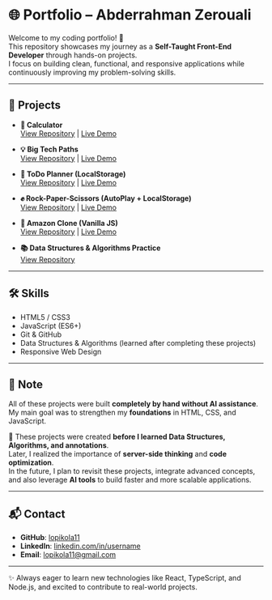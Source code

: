 # 🌐 Portfolio – Abderrahman Zerouali

Welcome to my coding portfolio! 🚀  
This repository showcases my journey as a **Self-Taught Front-End Developer** through hands-on projects.  
I focus on building clean, functional, and responsive applications while continuously improving my problem-solving skills.

---

## 📂 Projects

- **🧮 Calculator**  
  [View Repository](https://github.com/lopikola11-cmyk/Calculator) | [Live Demo](https://lopikola11-cmyk.github.io/Calculator/)

- **💡 Big Tech Paths**  
  [View Repository](https://github.com/lopikola11-cmyk/big-tech-paths) | [Live Demo](https://lopikola11-cmyk.github.io/big-tech-paths/)

- **📝 ToDo Planner (LocalStorage)**  
  [View Repository](https://github.com/lopikola11-cmyk/todo-planner-localstorage) | [Live Demo](https://lopikola11-cmyk.github.io/todo-planner-localstorage/)

- **✊ Rock-Paper-Scissors (AutoPlay + LocalStorage)**  
  [View Repository](https://github.com/lopikola11-cmyk/rps-autoplay-localstorage) | [Live Demo](https://lopikola11-cmyk.github.io/rps-autoplay-localstorage/)

- **🛒 Amazon Clone (Vanilla JS)**  
  [View Repository](https://github.com/lopikola11-cmyk/vanilla-amazon-clone) | [Live Demo](https://lopikola11-cmyk.github.io/vanilla-amazon-clone/)

- **📚 Data Structures & Algorithms Practice**  
  [View Repository](https://github.com/lopikola11-cmyk/javascript-data-structures-algorithms-practice)

---

## 🛠️ Skills
- HTML5 / CSS3  
- JavaScript (ES6+)  
- Git & GitHub  
- Data Structures & Algorithms (learned after completing these projects)
- Responsive Web Design

---

## 🔎 Note
All of these projects were built **completely by hand without AI assistance**.  
My main goal was to strengthen my **foundations** in HTML, CSS, and JavaScript.  

📌 These projects were created **before I learned Data Structures, Algorithms, and annotations**.  
Later, I realized the importance of **server-side thinking** and **code optimization**.  
In the future, I plan to revisit these projects, integrate advanced concepts, and also leverage **AI tools** to build faster and more scalable applications.  

---

## 📬 Contact
- **GitHub**: [lopikola11](https://github.com/lopikola11)  
- **LinkedIn**: [linkedin.com/in/username](https://linkedin.com/in/ali-alpha-49912038b)  
- **Email**: lopikola11@gmail.com  

---

✨ Always eager to learn new technologies like React, TypeScript, and Node.js, and excited to contribute to real-world projects.
